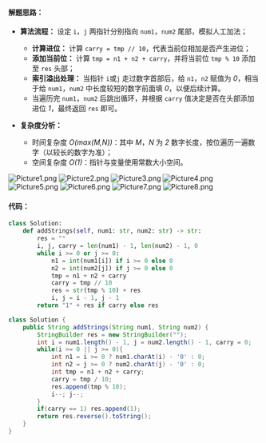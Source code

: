 #### 解题思路：

- **算法流程：** 设定 `i`，`j` 两指针分别指向 `num1`，`num2` 尾部，模拟人工加法；
    - **计算进位：** 计算 `carry = tmp // 10`，代表当前位相加是否产生进位；
    - **添加当前位：** 计算 `tmp = n1 + n2 + carry`，并将当前位 `tmp % 10` 添加至 `res` 头部；
    - **索引溢出处理：** 当指针 `i`或`j` 走过数字首部后，给 `n1`，`n2` 赋值为 *0*，相当于给 `num1`，`num2` 中长度较短的数字前面填 *0*，以便后续计算。
    - 当遍历完 `num1`，`num2` 后跳出循环，并根据 `carry` 值决定是否在头部添加进位 *1*，最终返回 `res` 即可。

- **复杂度分析：**
    - 时间复杂度 *O(max(M,N))*：其中 *M*，*N* 为 *2* 数字长度，按位遍历一遍数字（以较长的数字为准）；
    - 空间复杂度 *O(1)*：指针与变量使用常数大小空间。

 ![Picture1.png](https://pic.leetcode-cn.com/ae367453af71c81803a1e9beee90495a19a406eacbb33f532acdf241f5297fed-Picture1.png) ![Picture2.png](https://pic.leetcode-cn.com/113d975b781eae7a19258478e65e0017cfba5328af70eadd6d69e608ea7b7c94-Picture2.png) ![Picture3.png](https://pic.leetcode-cn.com/b665de7e41201cedafc678c65f26eebbf6bcba2e051e6bf365a60b06d64ebd4f-Picture3.png) ![Picture4.png](https://pic.leetcode-cn.com/f4423cda696c16e92de8804a72114154e3aa9b65a183dae5ccdbcbd7fb0c9aa4-Picture4.png) ![Picture5.png](https://pic.leetcode-cn.com/a46f2e9cfae9875686d8b7a90b1966345ff1c85a064fccb2723f6657470910ab-Picture5.png) ![Picture6.png](https://pic.leetcode-cn.com/e9e655ac9f21da0c59822e1ccb2782ad29f123964ead0b91ca9dfe2f4407fb97-Picture6.png) ![Picture7.png](https://pic.leetcode-cn.com/23ffeeedcf0c11dece507bfd801c4af14f7888c2474cb08e4278a3bf27528541-Picture7.png) ![Picture8.png](https://pic.leetcode-cn.com/921c2d55581204b62c7af8fcbadf2716656bb4b454b2641973f9a1286999a89b-Picture8.png) 

#### 代码：

```Python []
class Solution:
    def addStrings(self, num1: str, num2: str) -> str:
        res = ""
        i, j, carry = len(num1) - 1, len(num2) - 1, 0
        while i >= 0 or j >= 0:
            n1 = int(num1[i]) if i >= 0 else 0
            n2 = int(num2[j]) if j >= 0 else 0
            tmp = n1 + n2 + carry
            carry = tmp // 10
            res = str(tmp % 10) + res
            i, j = i - 1, j - 1
        return "1" + res if carry else res
```

```Java []
class Solution {
    public String addStrings(String num1, String num2) {
        StringBuilder res = new StringBuilder("");
        int i = num1.length() - 1, j = num2.length() - 1, carry = 0;
        while(i >= 0 || j >= 0){
            int n1 = i >= 0 ? num1.charAt(i) - '0' : 0;
            int n2 = j >= 0 ? num2.charAt(j) - '0' : 0;
            int tmp = n1 + n2 + carry;
            carry = tmp / 10;
            res.append(tmp % 10);
            i--; j--;
        }
        if(carry == 1) res.append(1);
        return res.reverse().toString();
    }
}
```